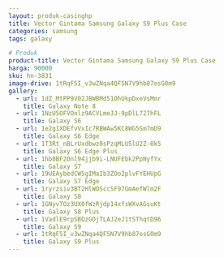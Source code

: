 ```yaml
---
layout: produk-casinghp
title: Vector Gintama Samsung Galaxy S9 Plus Case
categories: samsung
tags: galaxy

# Produk
product-title: Vector Gintama Samsung Galaxy S9 Plus Case
harga: 90000
sku: hn-3831
image-drive: 1tRqF5I_v3wZNqa4QF5N7V9hb87osG0m9
gallery:
  - url: 1dZ_MtPP9V02JBWBMd51OhUkpDxeVsMmr
    title: Galaxy Note 8
  - url: 1NzU5OFVOnlz9ACVLmeJJ-9pDlL727hFL
    title: Galaxy S6
  - url: 1e2g1XDEfvVxIc7RBWAw5KC8WG5Sm7mD9
    title: Galaxy S6 Edge
  - url: 1T3Rt_nBLrUxdbwz0sPzqMLU5lU2Z-0k5
    title: Galaxy S6 Edge Plus
  - url: 1hb0BF2Onl94jjb9i-LNUFEbk2PpNyfYx
    title: Galaxy S7
  - url: 19UEAybedCW5gIMaIb3ZOo2plvFYEHUpG
    title: Galaxy S7 Edge
  - url: 1ryrzsiv3BT2HlWOSccSF97GmAefWlm2F
    title: Galaxy S8
  - url: 1GNyvTOz3UX0fWzRjdp14xfsWXvAGsuKt
    title: Galaxy S8 Plus
  - url: 1VadlE9rpSBQzGDjTLAJ2eJ1tSThqtD96
    title: Galaxy S9
  - url: 1tRqF5I_v3wZNqa4QF5N7V9hb87osG0m9
    title: Galaxy S9 Plus
---
```

